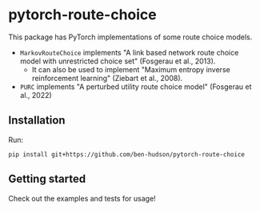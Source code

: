 # pytorch-route-choice
This package has PyTorch implementations of some route choice models.
- `MarkovRouteChoice` implements "A link based network route choice model with unrestricted choice set" (Fosgerau et al., 2013).
    - It can also be used to implement "Maximum entropy inverse reinforcement learning" (Ziebart et al., 2008).
- `PURC` implements "A perturbed utility route choice model" (Fosgerau et al., 2022)

## Installation
Run:
```
pip install git+https://github.com/ben-hudson/pytorch-route-choice
```

## Getting started
Check out the examples and tests for usage!
